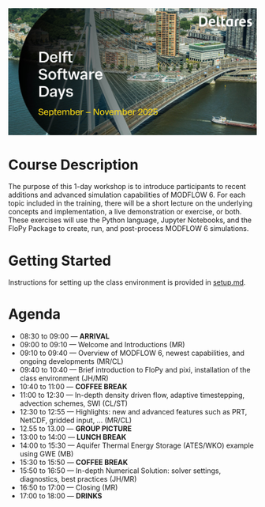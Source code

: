 <img src="./dsd-2025.jpg">

# Course Description
The purpose of this 1-day workshop is to introduce participants to recent additions and advanced simulation capabilities of MODFLOW 6. For each topic included in the training, there will be a short lecture on the underlying concepts and implementation, a live demonstration or exercise, or both. These exercises will use the Python language, Jupyter Notebooks, and the FloPy Package to create, run, and post-process MODFLOW 6 simulations.

# Getting Started
Instructions for setting up the class environment is provided in [setup.md](./setup.md).

# Agenda

* 08:30 to 09:00 &mdash; **ARRIVAL** 
* 09:00 to 09:10 &mdash; Welcome and Introductions (MR)
* 09:10 to 09:40 &mdash; Overview of MODFLOW 6, newest capabilities, and ongoing developments (MR/CL)
* 09:40 to 10:40 &mdash; Brief introduction to FloPy and pixi, installation of the class environment (JH/MR)
* 10:40 to 11:00 &mdash; **COFFEE BREAK**
* 11:00 to 12:30 &mdash; In-depth density driven flow, adaptive timestepping, advection schemes, SWI (CL/ST)
* 12:30 to 12:55 &mdash; Highlights: new and advanced features such as PRT, NetCDF, gridded input, ... (MR/CL)
* 12.55 to 13.00 &mdash; **GROUP PICTURE**
* 13:00 to 14:00 &mdash; **LUNCH BREAK**
* 14:00 to 15:30 &mdash; Aquifer Thermal Energy Storage (ATES/WKO) example using GWE (MB)
* 15:30 to 15:50 &mdash; **COFFEE BREAK**
* 15:50 to 16:50 &mdash; In-depth Numerical Solution: solver settings, diagnostics, best practices (JH/MR)
* 16:50 to 17:00 &mdash; Closing (MR)
* 17:00 to 18:00 &mdash; **DRINKS**

